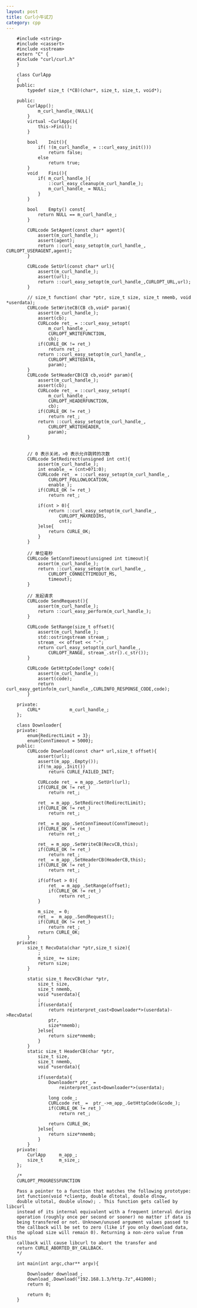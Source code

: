 ```yaml
---
layout: post
title: Curl小牛试刀
category: cpp
---
```


        #include <string>
        #include <cassert>
        #include <sstream>
        extern "C" {
        #include "curl/curl.h"
        }

        class CurlApp
        {
        public:
            typedef size_t (*CB)(char*, size_t, size_t, void*);

        public:
            CurlApp():
                m_curl_handle_(NULL){
            }
            virtual ~CurlApp(){
                this->Fini();
            }

            bool	Init(){
                if( !(m_curl_handle_ = ::curl_easy_init()))
                    return false;
                else
                    return true;
            }
            void	Fini(){
                if( m_curl_handle_){
                    ::curl_easy_cleanup(m_curl_handle_);
                    m_curl_handle_ = NULL;
                }
            }

            bool	Empty() const{
                return NULL == m_curl_handle_;
            }

            CURLcode SetAgent(const char* agent){
                assert(m_curl_handle_);
                assert(agent);
                return ::curl_easy_setopt(m_curl_handle_, CURLOPT_USERAGENT,agent);
            }

            CURLcode SetUrl(const char* url){
                assert(m_curl_handle_);
                assert(url);
                return ::curl_easy_setopt(m_curl_handle_,CURLOPT_URL,url);
            }

            // size_t function( char *ptr, size_t size, size_t nmemb, void *userdata);
            CURLcode SetWriteCB(CB cb,void* param){
                assert(m_curl_handle_);
                assert(cb);
                CURLcode ret_ = ::curl_easy_setopt(
                    m_curl_handle_, 
                    CURLOPT_WRITEFUNCTION,
                    cb);
                if(CURLE_OK != ret_)
                    return ret_;
                return ::curl_easy_setopt(m_curl_handle_, 
                    CURLOPT_WRITEDATA, 
                    param);
            }
            CURLcode SetHeaderCB(CB cb,void* param){
                assert(m_curl_handle_);
                assert(cb);
                CURLcode ret_ = ::curl_easy_setopt(
                    m_curl_handle_, 
                    CURLOPT_HEADERFUNCTION,
                    cb);
                if(CURLE_OK != ret_)
                    return ret_;
                return ::curl_easy_setopt(m_curl_handle_, 
                    CURLOPT_WRITEHEADER, 
                    param);
            }
            

            // 0 表示关闭，>0 表示允许跳转的次数
            CURLcode SetRedirect(unsigned int cnt){
                assert(m_curl_handle_);
                int enable_ = (cnt>0?1:0);
                CURLcode ret_ = ::curl_easy_setopt(m_curl_handle_,
                    CURLOPT_FOLLOWLOCATION,
                    enable_);
                if(CURLE_OK != ret_)
                    return ret_;

                if(cnt > 0){
                    return ::curl_easy_setopt(m_curl_handle_,
                        CURLOPT_MAXREDIRS,
                        cnt);
                }else{
                    return CURLE_OK;
                }
            }

            // 单位毫秒
            CURLcode SetConnTimeout(unsigned int timeout){
                assert(m_curl_handle_);
                return ::curl_easy_setopt(m_curl_handle_,
                    CURLOPT_CONNECTTIMEOUT_MS,
                    timeout);
            }

            // 发起请求
            CURLcode SendRequest(){
                assert(m_curl_handle_);
                return ::curl_easy_perform(m_curl_handle_);
            }

            CURLcode SetRange(size_t offset){
                assert(m_curl_handle_);
                std::ostringstream stream_;
                stream_ << offset << "-";
                return curl_easy_setopt(m_curl_handle_, 
                    CURLOPT_RANGE, stream_.str().c_str());
            }

            CURLcode GetHttpCode(long* code){
                assert(m_curl_handle_);
                assert(code);
                return curl_easy_getinfo(m_curl_handle_,CURLINFO_RESPONSE_CODE,code);
            }
            
        private:
            CURL*			m_curl_handle_;
        };

        class Downloader{
        private:
            enum{RedirectLimit = 3};
            enum{ConnTimeout = 5000};
        public:
            CURLcode Download(const char* url,size_t offset){
                assert(url);
                assert(m_app_.Empty());
                if(!m_app_.Init())
                    return CURLE_FAILED_INIT;

                CURLcode ret_ = m_app_.SetUrl(url);
                if(CURLE_OK != ret_)
                    return ret_;

                ret_ = m_app_.SetRedirect(RedirectLimit);
                if(CURLE_OK != ret_)
                    return ret_;

                ret_ = m_app_.SetConnTimeout(ConnTimeout);
                if(CURLE_OK != ret_)
                    return ret_;

                ret_ = m_app_.SetWriteCB(RecvCB,this);
                if(CURLE_OK != ret_)
                    return ret_;
                ret_ = m_app_.SetHeaderCB(HeaderCB,this);
                if(CURLE_OK != ret_)
                    return ret_;

                if(offset > 0){
                    ret_ = m_app_.SetRange(offset);
                    if(CURLE_OK != ret_)
                        return ret_;
                }

                m_size_ = 0;
                ret_ =  m_app_.SendRequest();
                if(CURLE_OK != ret_)
                    return ret_;
                return CURLE_OK;
            }
        private:
            size_t RecvData(char *ptr,size_t size){
                ;
                m_size_ += size;
                return size;
            }

            static size_t RecvCB(char *ptr, 
                size_t size,
                size_t nmemb,
                void *userdata){
                ;
                if(userdata){
                    return reinterpret_cast<Downloader*>(userdata)->RecvData(
                    ptr,
                    size*nmemb);
                }else{
                    return size*nmemb;
                }
            }
            static size_t HeaderCB(char *ptr, 
                size_t size,
                size_t nmemb,
                void *userdata){

                if(userdata){
                    Downloader* ptr_ = 
                        reinterpret_cast<Downloader*>(userdata);

                    long code_;
                    CURLcode ret_ =  ptr_->m_app_.GetHttpCode(&code_);
                    if(CURLE_OK != ret_)
                        return ret_;

                    return CURLE_OK;
                }else{
                    return size*nmemb;
                }
            }
        private:
            CurlApp		m_app_;
            size_t		m_size_;
        };

        /*
        CURLOPT_PROGRESSFUNCTION

        Pass a pointer to a function that matches the following prototype: 
        int function(void *clientp, double dltotal, double dlnow, 
        double ultotal, double ulnow); . This function gets called by libcurl
        instead of its internal equivalent with a frequent interval during
        operation (roughly once per second or sooner) no matter if data is
        being transfered or not. Unknown/unused argument values passed to 
        the callback will be set to zero (like if you only download data, 
        the upload size will remain 0). Returning a non-zero value from this
        callback will cause libcurl to abort the transfer and 
        return CURLE_ABORTED_BY_CALLBACK.
        */

        int main(int argc,char** argv){
            
            Downloader download_;
            download_.Download("192.168.1.3/http.7z",441000);
            return 0;

            return 0;
        }
